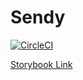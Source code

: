 # Sendy
[![CircleCI](https://circleci.com/gh/zbruno/sendy.svg?style=svg)](https://circleci.com/gh/zbruno/sendy)


[Storybook Link](https://zbruno.github.io/sendy/ "Storybook Link")

